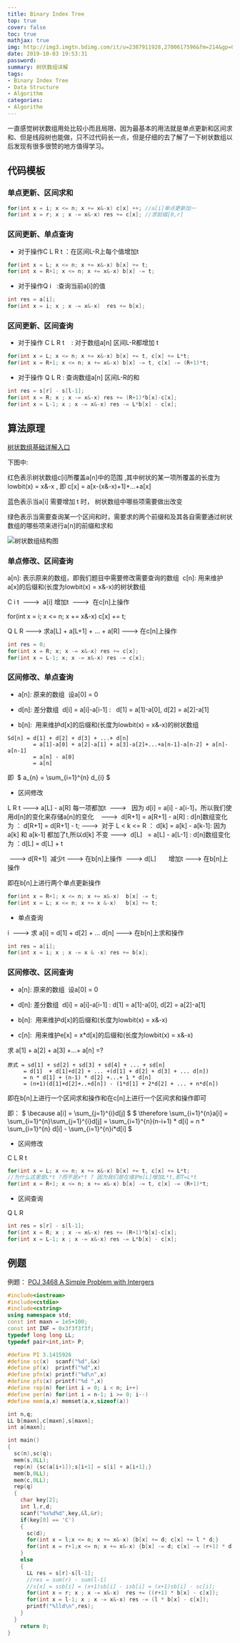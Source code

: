 ```yaml
---
title: Binary Index Tree
top: true
cover: false
toc: true
mathjax: true
img: http://img3.imgtn.bdimg.com/it/u=2387911928,2700617596&fm=214&gp=0.jpg
date: 2019-10-03 19:53:31
password:
summary: 树状数组详解
tags:
- Binary Index Tree
- Data Structure
- Algorithm
categories:
- Algorithm
---
```


一直感觉树状数组用处比较小而且局限、因为最基本的用法就是单点更新和区间求和、但是线段树也能做，只不过代码长一点，但是仔细的去了解了一下树状数组以后发现有很多很赞的地方值得学习。

## 代码模板

### 单点更新、区间求和

```cpp
for(int x = i; x <= n; x += x&-x) c[x] ++; //a[i]单点更新加一
for(int x = r; x ; x -= x&-x) res += c[x]; //求前缀[0,r]
```

### 区间更新、单点查询

+ 对于操作C L R t ：在区间L-R上每个值增加t 

```cpp
for(int x = L; x <= n; x += x&-x) b[x] += t;
for(int x = R+1; x <= n; x += x&-x) b[x] -= t;
```

+ 对于操作Q i   :查询当前a[i]的值

```cpp
int res = a[i];
for(int x = i; x ; x -= x&-x)  res += b[x];
```

### 区间更新、区间查询

+ 对于操作 C L R t    : 对于数组a[n] 区间L-R都增加 t

```cpp
for(int x = L; x <= n; x += x&-x) b[x] += t, c[x] += L*t;
for(int x = R+1; x <= n; x += x&-x) b[x] -= t, c[x] -= (R+1)*t;
```

+ 对于操作 Q L R : 查询数组a[n] 区间L-R的和

```cpp
int res = s[r] - s[l-1];
for(int x = R; x ; x -= x&-x) res += (R+1)*b[x]-c[x];
for(int x = L-1; x ; x -= x&-x) res -= L*b[x] - c[x];
```

## 算法原理

[树状数组基础详解入口](http://www.cnblogs.com/zybgmzl/p/6894426.html?utm_source=itdadao&utm_medium=referral)

下图中:

红色表示树状数组c[i]所覆盖a[n]中的范围 ,其中树状的某一项所覆盖的长度为lowbit(x) = x&-x ,
即 c[x] = a[x-(x&-x)+1]+...+a[x]

蓝色表示当a[i] 需要增加 t 时， 树状数组中哪些项需要做出改变

绿色表示当需要查询某一个区间和时，需要求的两个前缀和及其各自需要通过树状数组的哪些项来进行a[n]的前缀和求和

![树状数组结构图](https://img-blog.csdnimg.cn/20190507222001213.png?x-oss-process=image/watermark,type_ZmFuZ3poZW5naGVpdGk,shadow_10,text_aHR0cHM6Ly9ibG9nLmNzZG4ubmV0L1Rhd24wMDAw,size_16,color_FFFFFF,t_70)


### 单点修改、区间查询

a[n]: 表示原来的数组，即我们题目中需要修改需要查询的数组 
c[n]: 用来维护a[x]的后缀和(长度为lowbit(x) = x&-x)的树状数组

C i t  --->  a[i] 增加t  --->  在c[n]上操作

for(int x = i; x <= n; x += x&-x) c[x] += t;

Q L R ---> 求a[L] + a[L+1] + ... + a[R] ---> 在c[n]上操作

```cpp
int res = 0;
for(int x = R; x; x -= x&-x) res += c[x];
for(int x = L-1; x; x -= x&-x) res -= c[x];
```

### 区间修改、单点查询

+ a[n]: 原来的数组  设a[0] = 0
+ d[n]: 差分数组  d[i] = a[i]-a[i-1] :   d[1] = a[1]-a[0], d[2] = a[2]-a[1] 

+ b[n]:  用来维护d[x]的后缀和(长度为lowbit(x) = x&-x)的树状数组

```
Sd[n] = d[1] + d[2] + d[3] + ...+ d[n]
        = a[1]-a[0] + a[2]-a[1] + a[3]-a[2]+...+a[n-1]-a[n-2] + a[n]-a[n-1]
        = a[n] - a[0]
        = a[n]
```

即  $ a_{n} = \sum_{i=1}^{n} d_{i} $


+ 区间修改

L R t ---> a[L] - a[R] 每一项都加t  --->   因为 d[i] = a[i] - a[i-1]，所以我们使用d[n]的变化来存储a[n]的变化   
--->  d[R+1] = a[R+1] - a[R] : d[n]数组变化为 ： d[R+1] = d[R+1] - t;
--->  对于 L < k <= R ： d[k] = a[k] - a[k-1]: 因为a[k] 和 a[k-1] 都加了t,所以d[k] 不变
--->  d[L]   = a[L] - a[L-1] : d[n]数组变化为 ：d[L] = d[L] + t

 ---> d[R+1]  减少t ---> 在b[n]上操作
 ---> d[L]       增加t ---> 在b[n]上操作

即在b[n]上进行两个单点更新操作

```cpp
for(int x = R+1; x <= n; x += x&-x)  b[x] -= t;
for(int x = L; x <= n; x += x &-x)   b[x] += t;
```

+ 单点查询

i  ---> 求 a[i] = d[1] + d[2] + ... d[n] ---> 在b[n]上求和操作

```cpp
int res = a[i];
for(int x = i; x ; x -= x & -x) res += b[x];
```

### 区间修改、区间查询

+ a[n]: 原来的数组  设a[0] = 0
+ d[n]: 差分数组  d[i] = a[i]-a[i-1] : d[1] = a[1]-a[0], d[2] = a[2]-a[1] 

+ b[n]:  用来维护d[x]的后缀和(长度为lowbit(x) = x&-x)
+ c[n]:  用来维护e[x] = x*d[x]的后缀和(长度为lowbit(x) = x&-x)

求 a[1] + a[2] + a[3] +...+ a[n] =?

```
原式 = sd[1] + sd[2] + sd[3] + sd[4] + ... + sd[n]  
     = d[1]  + d[1]+d[2] + ... +(d[1] + d[2] + d[3] + ... d[n])  
     = n * d[1] + (n-1) * d[2] +...+ 1 * d[n]  
     = (n+1)(d[1]+d[2]+..+d[n]) - (1*d[1] + 2*d[2] + ... + n*d[n])   
```

即在b[n]上进行一个区间求和操作和在c[n]上进行一个区间求和操作即可

即：
$ \because a[i] = \sum_{j=1}^{i}d[j] $
$ \therefore \sum_{i=1}^{n}a[i] = \sum_{i=1}^{n}\sum_{j=1}^{i}d[j] = \sum_{i=1}^{n}(n-i+1) * d[i] = n * \sum_{i=1}^{n} d[i] - \sum_{i=1}^{n}i*d[i] $


+ 区间修改

C L R t 

```cpp
for(int x = L; x <= n; x += x&-x) b[x] += t, c[x] += L*t;
//为什么这里是L*t ?而不是x*t ? 因为我们是在维护e[L]增加L*t,即T=L*t
for(int x = R+1; x <= n; x += x&-x) b[x] -= t, c[x] -= (R+1)*t;
```

+ 区间查询

Q L R

```cpp
int res = s[r] - s[l-1];
for(int x = R; x ; x -= x&-x) res += (R+1)*b[x]-c[x];
for(int x = L-1; x ; x -= x&-x) res -= L*b[x] - c[x];    
```

## 例题

例题： [POJ 3468 A Simple Problem with Intergers](http://poj.org/problem?id=3468)

```cpp
#include<iostream>
#include<cstdio>
#include<cstring>
using namespace std;
const int maxn = 1e5+100;
const int INF = 0x3f3f3f3f;
typedef long long LL;
typedef pair<int,int> P;

#define PI 3.1415926
#define sc(x)  scanf("%d",&x)
#define pf(x)  printf("%d",x)
#define pfn(x) printf("%d\n",x)
#define pfs(x) printf("%d ",x)
#define rep(n) for(int i = 0; i < n; i++)
#define per(n) for(int i = n-1; i >= 0; i--)
#define mem(a,x) memset(a,x,sizeof(a))

int n,q;
LL b[maxn],c[maxn],s[maxn];
int a[maxn];

int main()
{
  sc(n),sc(q);
  mem(s,0LL);
  rep(n) {sc(a[i+1]);s[i+1] = s[i] + a[i+1];}
  mem(b,0LL);
  mem(c,0LL);
  rep(q)
  {
    char key[2];
    int l,r,d;
    scanf("%s%d%d",key,&l,&r);
    if(key[0] == 'C')
    {
      sc(d);
      for(int x = l;x <= n; x += x&-x) {b[x] += d; c[x] += l * d;}
      for(int x = r+1;x <= n; x += x&-x) {b[x] -= d; c[x] -= (r+1) * d;}
    }
    else
    {
      LL res = s[r]-s[l-1];
      //res = sum(r) - sum(l-1)   
      //s[x] = ssb[i] = (x+1)sb[i] - isb[i] = (x+1)sb[i] - sc[i];
      for(int x = r; x ; x -= x&-x)  res += ((r+1) * b[x] - c[x]);
      for(int x = l-1; x ; x -= x&-x) res -= (l * b[x] - c[x]);
      printf("%lld\n",res);
    }
  }
    return 0;
}
```
